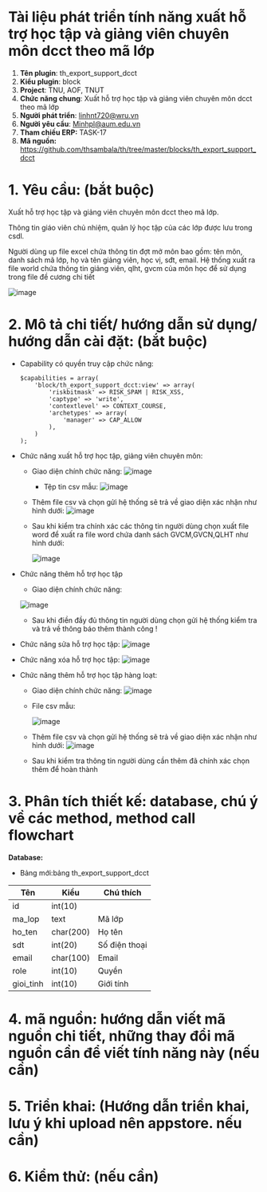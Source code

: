 # **Tài liệu phát triển tính năng xuất hỗ trợ học tập và giảng viên chuyên môn dcct theo mã lớp**

1. **Tên plugin**: th_export_support_dcct
2. **Kiểu plugin**: block
3. **Project**: TNU, AOF, TNUT
4. **Chức năng chung**: Xuất hỗ trợ học tập và giảng viên chuyên môn dcct theo mã lớp
5. **Người phát triển**: linhnt720@wru.vn
6. **Người yêu cầu**: Minhpl@aum.edu.vn
7. **Tham chiếu ERP:** TASK-17
8. **Mã nguồn:** https://github.com/thsambala/th/tree/master/blocks/th_export_support_dcct

# 1. Yêu cầu: (bắt buộc)
Xuất hỗ trợ học tập và giảng viên chuyên môn dcct theo mã lớp.

Thông tin giáo viên chủ nhiệm, quản lý học tập của các lớp được lưu trong csdl. 

Người dùng up file excel chứa thông tin đợt mở môn bao gồm: tên môn, danh sách mã lớp, họ và tên giảng viên, học vị, sđt, email. Hệ thống xuất ra file world chứa thông tin giảng viên, qlht, gvcm của môn học để sử dụng trong file đề cương chi tiết

![image](https://user-images.githubusercontent.com/13426817/208017941-4931b0ad-e976-4c54-ac48-41ec2f175da0.png)


# 2. Mô tả chi tiết/ hướng dẫn sử dụng/ hướng dẫn cài đặt: (bắt buộc)

- Capability có quyền truy cập chức năng:

    ```
    $capabilities = array(
        'block/th_export_support_dcct:view' => array(
            'riskbitmask' => RISK_SPAM | RISK_XSS,
            'captype' => 'write',
            'contextlevel' => CONTEXT_COURSE,
            'archetypes' => array(
                'manager' => CAP_ALLOW
            ),
	    )
    );
    ```
- Chức năng xuất hỗ trợ học tập, giảng viên chuyên môn:
    - Giao diện chính chức năng:
    ![image](https://user-images.githubusercontent.com/57883256/207773976-21a9f2db-12ab-4400-96e3-f5014cd64fb0.png)
        - Tệp tin csv mẫu:
        ![image](https://user-images.githubusercontent.com/57883256/207773644-c8e31e4c-a437-4701-9a53-6c924eac1e5f.png)
    - Thêm file csv và chọn gửi hệ thống sẽ trả về giao diện xác nhận như hình dưới:
    ![image](https://user-images.githubusercontent.com/57883256/208005862-95d782c0-466a-4e77-b3a1-083ad2a4f636.png)    
    - Sau khi kiểm tra chính xác các thông tin người dùng chọn xuất file word để xuất ra file word chứa danh sách GVCM,GVCN,QLHT như hình dưới:

        ![image](https://user-images.githubusercontent.com/57883256/207774115-4e8d041c-d9f9-45dc-87f7-59a2d760308e.png)
- Chức năng thêm hỗ trợ học tập
    - Giao diện chính chức năng:

    ![image](https://user-images.githubusercontent.com/57883256/208002255-f5abe25a-a12b-455d-9e0d-ab1c8dd0caab.png)
    - Sau khi điền đầy đủ thông tin người dùng chọn gửi hệ thống kiểm tra và trả về thông báo thêm thành công !
- Chức năng sửa hỗ trợ học tập:
    ![image](https://user-images.githubusercontent.com/57883256/208002900-8ef9ee99-40c5-484b-be89-2821adfd60e9.png)
- Chức năng xóa hỗ trợ học tập:
    ![image](https://user-images.githubusercontent.com/57883256/208003453-07bc739b-95b5-44ae-8ded-64c9ecbb5da5.png)
- Chức năng thêm hỗ trợ học tập hàng loạt:
    - Giao diện chính chức năng:
    ![image](https://user-images.githubusercontent.com/57883256/208003759-9571fd1b-1286-4ec4-b5d0-02195c0c27d9.png)

    - File csv mẫu:

        ![image](https://user-images.githubusercontent.com/57883256/208006085-17c93670-3226-425c-b5be-258d133079a1.png)
    - Thêm file csv và chọn gửi hệ thống sẽ trả về giao diện xác nhận như hình dưới:
    ![image](https://user-images.githubusercontent.com/57883256/208004133-d5b780c9-31ff-4847-8d85-0d2ef19e8d08.png)
    - Sau khi kiểm tra thông tin người dùng cần thêm đã chính xác chọn thêm để hoàn thành

# 3. Phân tích thiết kế: database, chú ý về các method, method call flowchart 
**Database:**

- Bảng mới:bảng th_export_support_dcct

| Tên        | Kiểu      | Chú thích     |
| ---------- | --------- | ------------- |
| id         | int(10)   |               |
| ma\_lop    | text      | Mã lớp        |
| ho\_ten    | char(200) | Họ tên        |
| sdt        | int(20)   | Số điện thoại |
| email      | char(100) | Email         |
| role       | int(10)   | Quyền         |
| gioi\_tinh | int(10)   | Giới tính     |

# 4. mã nguồn: hướng dẫn viết mã nguồn chi tiết, những thay đổi mã nguồn cần để viết tính năng này (nếu cần)

# 5. Triển khai: (Hướng dẫn triển khai, lưu ý khi upload nên appstore. nếu cần)

# 6. Kiểm thử: (nếu cần)
